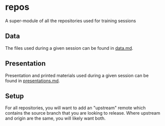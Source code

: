# repos
A super-module of all the repositories used for training sessions

## Data
The files used during a given session can be found in [data.md](data.md).

## Presentation
Presentation and printed materials used during a given session can be found in
[presentations.md](presentations.md).

## Setup
For all repositories, you will want to add an "upstream" remote which contains
the source branch that you are looking to release. Where upstream and
origin are the same, you will likely want both.

